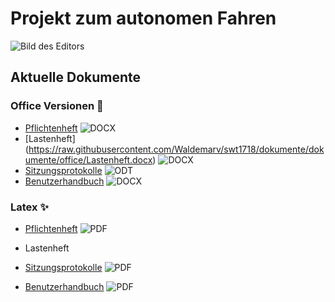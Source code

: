 # Projekt zum autonomen Fahren

![Bild des Editors](https://raw.githubusercontent.com/Waldemarv/swt1718/dokumente/dokumente/bilder/editor%2007-11-17.png)

## Aktuelle Dokumente

### Office Versionen :eggplant:
* [Pflichtenheft](https://raw.githubusercontent.com/Waldemarv/swt1718/dokumente/dokumente/office/Pflichtenheft.docx) ![DOCX](https://raw.githubusercontent.com/Waldemarv/swt1718/dokumente/dokumente/bilder/icons/docx.png)
* [Lastenheft] (https://raw.githubusercontent.com/Waldemarv/swt1718/dokumente/dokumente/office/Lastenheft.docx) ![DOCX](https://raw.githubusercontent.com/Waldemarv/swt1718/dokumente/dokumente/bilder/icons/docx.png)
* [Sitzungsprotokolle](https://raw.githubusercontent.com/Waldemarv/swt1718/dokumente/dokumente/office/Sitzungsprotokolle.odt) ![ODT](https://raw.githubusercontent.com/Waldemarv/swt1718/dokumente/dokumente/bilder/icons/odt.png)
* [Benutzerhandbuch](https://raw.githubusercontent.com/Waldemarv/swt1718/dokumente/dokumente/office/Benutzerhandbuch%20Autonomes%20Fahren.docx) ![DOCX](https://raw.githubusercontent.com/Waldemarv/swt1718/dokumente/dokumente/bilder/icons/docx.png)

### Latex :sparkles:
* [Pflichtenheft](https://raw.githubusercontent.com/Waldemarv/swt1718/latex/latex/Pflichtenheft/Pflichtenheft.pdf) ![PDF](https://raw.githubusercontent.com/Waldemarv/swt1718/dokumente/dokumente/bilder/icons/pdf.png)

* Lastenheft
* [Sitzungsprotokolle](https://raw.githubusercontent.com/Waldemarv/swt1718/latex/latex/Sitzungsprotokolle/Sitzungsprotokolle.pdf) ![PDF](https://raw.githubusercontent.com/Waldemarv/swt1718/dokumente/dokumente/bilder/icons/pdf.png)

* [Benutzerhandbuch](https://raw.githubusercontent.com/Waldemarv/swt1718/latex/latex/Benutzerhandbuch/Handbuch.pdf) ![PDF](https://raw.githubusercontent.com/Waldemarv/swt1718/dokumente/dokumente/bilder/icons/pdf.png)
